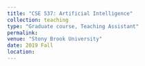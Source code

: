 ```yaml
---
title: "CSE 537: Artificial Intelligence"
collection: teaching
type: "Graduate course, Teaching Assistant"
permalink: 
venue: "Stony Brook University"
date: 2019 Fall
location: 
---
```

